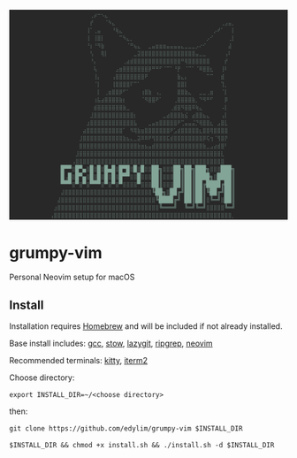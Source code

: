 <p align="center">
  <img src="static/grumpy-vim.png" />
</p>

# grumpy-vim

Personal Neovim setup for macOS

## Install

Installation requires [Homebrew](http://brew.sh/) and will be included if not already installed.

Base install includes:
[gcc](https://gcc.gnu.org/),
[stow](https://www.gnu.org/software/stow/),
[lazygit](https://github.com/jesseduffield/lazygit/),
[ripgrep](https://github.com/BurntSushi/ripgrep),
[neovim](https://neovim.io/)

Recommended terminals:
[kitty](https://github.com/kovidgoyal/kitty),
[iterm2](https://www.iterm2.com/)

Choose directory:

```shell
export INSTALL_DIR=~/<choose directory>
```

then:

```shell
git clone https://github.com/edylim/grumpy-vim $INSTALL_DIR
```

```shell
$INSTALL_DIR && chmod +x install.sh && ./install.sh -d $INSTALL_DIR
```
